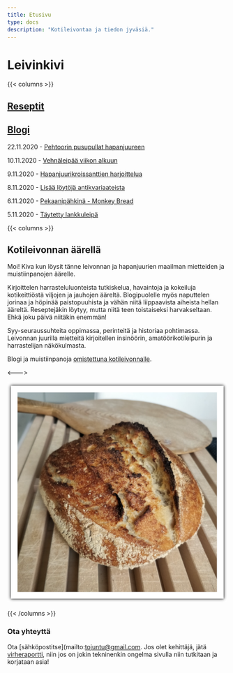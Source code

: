 ```yaml
---
title: Etusivu
type: docs
description: "Kotileivontaa ja tiedon jyväsiä."
---
```


# Leivinkivi

{{< columns >}}


## [Reseptit](/tags/reseptit)

## [Blogi](/posts)

22.11.2020 - [Pehtoorin pusupullat hapanjuureen](/posts/pehtoorin-pusupullat-hapanjuureen)

10.11.2020 - [Vehnäleipää viikon alkuun](/posts/vehnäleipää-viikon-alkuun)

9.11.2020 - [Hapanjuurikroissanttien harjoittelua](/posts/hapanjuurikroissanttien-harjoittelua)

8.11.2020 - [Lisää löytöjä antikvariaateista](/posts/lisää-löytöjä-antikvariaateista)

6.11.2020 - [Pekaanipähkinä - Monkey Bread](/posts/pekaanipähkinä-monkey-bread)

5.11.2020 - [Täytetty lankkuleipä](/posts/täytetty-lankkuleipä)

{{< columns >}}

## Kotileivonnan äärellä

Moi! Kiva kun löysit tänne leivonnan ja hapanjuurien maailman
mietteiden ja muistiinpanojen äärelle.

Kirjoittelen harrasteluluonteista tutkiskelua, havaintoja ja kokeiluja
kotikeittiöstä viljojen ja jauhojen ääreltä. Blogipuolelle myös naputtelen
jorinaa ja höpinää paistopuuhista ja vähän niitä liippaavista aiheista hellan
ääreltä. Reseptejäkin löytyy, mutta niitä teen toistaiseksi harvakseltaan.
Ehkä joku päivä niitäkin enemmän!

Syy-seuraussuhteita oppimassa, perinteitä ja historiaa pohtimassa.
Leivonnan juurilla mietteitä kirjoitellen insinöörin, amatöörikotileipurin ja harrastelijan
näkökulmasta.

Blogi ja muistiinpanoja [omistettuna kotileivonnalle](/docs/info/rakkaudesta-leivontaan).

<--->

![](/etusivuleipa.png)

{{< /columns >}}

### Ota yhteyttä

Ota [sähköpostitse](mailto:tojuntu@gmail.com. Jos olet kehittäjä, jätä
[virheraportti](https://github.com/leivinkivi/leivinkivi.github.io/issues), 
niin jos on jokin tekninenkin ongelma sivulla niin tutkitaan ja korjataan asia!
